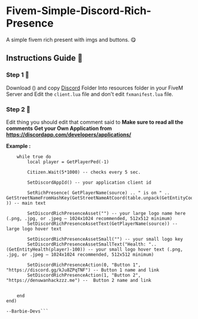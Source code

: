 # Fivem-Simple-Discord-Rich-Presence
A simple fivem rich present with imgs and buttons. 😋

## Instructions Guide 🥰
### Step 1 🥀
Download () and copy [Discord](discord) Folder Into resources folder in your FiveM Server and Edit the `client.lua` file and don't edit `fxmanifest.lua` file.


### Step 2 🥀
Edit thing you should edit that comment said to
**Make sure to read all the comments**
**Get your Own Application from https://discordapp.com/developers/applications/**

**Example :**
```Citizen.CreateThread(function()
    while true do
        local player = GetPlayerPed(-1)
        
        Citizen.Wait(5*1000) -- checks every 5 sec.
        
        SetDiscordAppId() -- your application client id

        SetRichPresence( GetPlayerName(source) .. " is on " .. GetStreetNameFromHashKey(GetStreetNameAtCoord(table.unpack(GetEntityCoords(player))) )) -- main text

        SetDiscordRichPresenceAsset("") -- your large logo name here (.png, .jpg, or .jpeg — 1024x1024 recommended, 512x512 minimum)
        SetDiscordRichPresenceAssetText(GetPlayerName(source)) -- large logo hover text

        SetDiscordRichPresenceAssetSmall("") -- your small logo key
        SetDiscordRichPresenceAssetSmallText("Health: "..(GetEntityHealth(player)-100)) -- your small logo hover text (.png, .jpg, or .jpeg — 1024x1024 recommended, 512x512 minimum)

        SetDiscordRichPresenceAction(0, "Button 1", "https://discord.gg/kJu8ZPqTNF") -- Button 1 name and link
	    SetDiscordRichPresenceAction(1, "Button 2", "https://denuwanhackzzz.me") --  Button 2 name and link


    end
end)

--Barbie-Devs```
